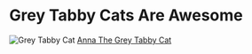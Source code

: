 # Grey Tabby Cats Are Awesome
![Grey Tabby Cat](http://www.photos-public-domain.com/wp-content/uploads/2010/08/gray_tabby_cat_close_up2.jpg)
[Anna The Grey Tabby Cat](https://drewskerdoodle.github.io/Annathecat.html)


